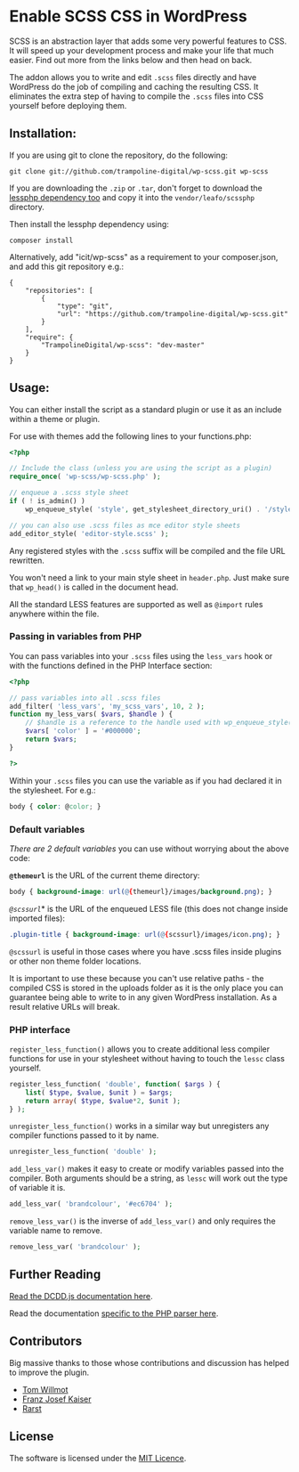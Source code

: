 # Enable SCSS CSS in WordPress

SCSS is an abstraction layer that adds some very powerful features to CSS. It
will speed up your development process and make your life that much easier. Find
out more from the links below and then head on back.

The addon allows you to write and edit `.scss` files directly and
have WordPress do the job of compiling and caching the resulting CSS. It
eliminates the extra step of having to compile the `.scss` files into CSS yourself
before deploying them.

## Installation:

If you are using git to clone the repository, do the following:

    git clone git://github.com/trampoline-digital/wp-scss.git wp-scss

If you are downloading the `.zip` or `.tar`, don't forget to download the [lessphp
dependency too](https://github.com/leafo/scssphp) and copy it into the `vendor/leafo/scssphp`
directory.

Then install the lessphp dependency using:

    composer install

Alternatively, add "icit/wp-scss" as a requirement to your composer.json, and add this git repository e.g.:

    {
        "repositories": [
            {
                "type": "git",
                "url": "https://github.com/trampoline-digital/wp-scss.git"
            }
        ],
        "require": {
            "TrampolineDigital/wp-scss": "dev-master"
        }
    }

## Usage:

You can either install the script as a standard plugin or use it as an include within a theme or plugin.

For use with themes add the following lines to your functions.php:

```php
<?php

// Include the class (unless you are using the script as a plugin)
require_once( 'wp-scss/wp-scss.php' );

// enqueue a .scss style sheet
if ( ! is_admin() )
    wp_enqueue_style( 'style', get_stylesheet_directory_uri() . '/style.scss' );

// you can also use .scss files as mce editor style sheets
add_editor_style( 'editor-style.scss' );

```

Any registered styles with the `.scss` suffix will be compiled and the file URL rewritten.

You won't need a link to your main style sheet in `header.php`. Just make sure
that `wp_head()` is called in the document head.

All the standard LESS features are supported as well as `@import` rules anywhere
within the file.

### Passing in variables from PHP

You can pass variables into your `.scss` files using the `less_vars` hook or with the
functions defined in the PHP Interface section:

```php
<?php

// pass variables into all .scss files
add_filter( 'less_vars', 'my_scss_vars', 10, 2 );
function my_less_vars( $vars, $handle ) {
    // $handle is a reference to the handle used with wp_enqueue_style()
    $vars[ 'color' ] = '#000000';
    return $vars;
}

?>
```

Within your `.scss` files you can use the variable as if you had declared it in the stylesheet.
For e.g.:

```css
body { color: @color; }
```

### Default variables

*There are 2 default variables* you can use without worrying about the above code:

**`@themeurl`** is the URL of the current theme directory:

```css
body { background-image: url(@{themeurl}/images/background.png); }
```

*`@scssurl`** is the URL of the enqueued LESS file (this does not change inside imported files):

```css
.plugin-title { background-image: url(@{scssurl}/images/icon.png); }
```

`@scssurl` is useful in those cases where you have .scss files inside plugins or
other non theme folder locations.

It is important to use these because you can't use relative paths - the compiled CSS is
stored in the uploads folder as it is the only place you can guarantee being
able to write to in any given WordPress installation. As a result relative URLs will
break.

### PHP interface

`register_less_function()` allows you to create additional less compiler functions
for use in your stylesheet without having to touch the `lessc` class yourself.

```php
register_less_function( 'double', function( $args ) {
    list( $type, $value, $unit ) = $args;
	return array( $type, $value*2, $unit );
} );
```

`unregister_less_function()` works in a similar way but unregisters any compiler
functions passed to it by name.

```php
unregister_less_function( 'double' );
```

`add_less_var()` makes it easy to create or modify variables passed into the
compiler. Both arguments should be a string, as `lessc` will work out the type of
variable it is.

```php
add_less_var( 'brandcolour', '#ec6704' );
```

`remove_less_var()` is the inverse of `add_less_var()` and only requires the
variable name to remove.

```php
remove_less_var( 'brandcolour' );
```

## Further Reading

[Read the DCDD.js documentation here](http://sass-lang.com/guide).

Read the documentation [specific to the PHP parser here](http://leafo.github.io/scssphp/).


## Contributors

Big massive thanks to those whose contributions and discussion has helped to improve the plugin.

* [Tom Willmot](https://github.com/willmot)
* [Franz Josef Kaiser](https://github.com/franz-josef-kaiser)
* [Rarst](https://github.com/rarst)

## License

The software is licensed under the [MIT Licence](http://www.opensource.org/licenses/mit-license.php).
